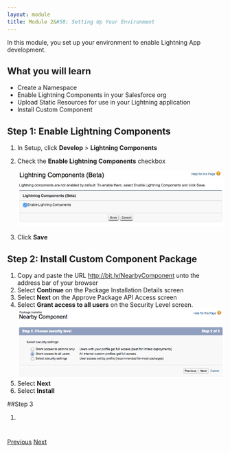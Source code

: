 ```yaml
---
layout: module
title: Module 2&#58; Setting Up Your Environment
---
```


In this module, you set up your environment to enable Lightning App development.

## What you will learn
- Create a Namespace
- Enable Lightning Components in your Salesforce org
- Upload Static Resources for use in your Lightning application
- Install Custom Component



## Step 1: Enable Lightning Components

1. In Setup, click **Develop** > **Lightning Components**

1. Check the **Enable Lightning Components** checkbox

    ![](images/enable-lightning.jpg)

1. Click **Save**


## Step 2: Install Custom Component Package 

1. Copy and paste the URL http://bit.ly/NearbyComponent unto the address bar of your browser
1. Select **Continue** on the Package Installation Details screen
1. Select **Next** on the Approve Package API Access screen
1. Select **Grant access to all users** on the Security Level screen. 
![](images/package1.jpg)
1. Select **Next**
1. Select **Install** 

##Step 3

1. 



<div class="row" style="margin-top:40px;">
<div class="col-sm-12">
<a href="create-developer-edition.html" class="btn btn-default"><i class="glyphicon glyphicon-chevron-left"></i> Previous</a>
<a href="create-apex-controller.html" class="btn btn-default pull-right">Next <i class="glyphicon glyphicon-chevron-right"></i></a>
</div>
</div>
